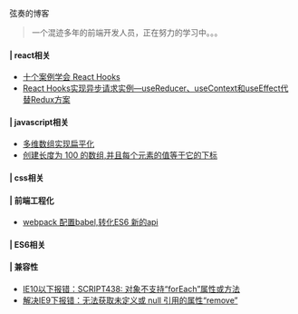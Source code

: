 弦奏的博客

> 一个混迹多年的前端开发人员，正在努力的学习中。。。

#### | react相关

* [十个案例学会 React Hooks](<https://github.com/xianzou/blog/issues/2>)
* [React Hooks实现异步请求实例—useReducer、useContext和useEffect代替Redux方案](<https://github.com/xianzou/blog/issues/3>)

#### | javascript相关

* [多维数组实现扁平化](<https://github.com/xianzou/blog/issues/5>)
* [创建长度为 100 的数组,并且每个元素的值等于它的下标](<https://github.com/xianzou/blog/issues/7>)

#### | css相关

#### | 前端工程化

* [webpack 配置babel,转化ES6 新的api](<https://github.com/xianzou/blog/issues/1>)

#### | ES6相关

#### | 兼容性
* [IE10以下报错：SCRIPT438: 对象不支持“forEach”属性或方法](<https://github.com/xianzou/blog/issues/6>)
* [解决IE9下报错：无法获取未定义或 null 引用的属性“remove”](<https://github.com/xianzou/blog/issues/8>)


